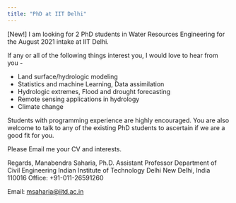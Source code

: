 ```yaml
---
title: "PhD at IIT Delhi"
---
```

[New!] I am looking for 2 PhD students in Water Resources Engineering for the August 2021 intake at IIT Delhi.

If any or all of the following things interest you, I would love to hear from you -

- Land surface/hydrologic modeling
- Statistics and machine Learning, Data assimilation
- Hydrologic extremes, Flood and drought forecasting
- Remote sensing applications in hydrology
- Climate change

Students with programming experience are highly encouraged. You are also welcome to talk to any of the existing PhD students to ascertain if we are a good fit for you. 

Please Email me your CV and interests.

Regards,
Manabendra Saharia, Ph.D.
Assistant Professor
Department of Civil Engineering
Indian Institute of Technology Delhi
New Delhi, India 110016
Office: +91-011-26591260

Email: msaharia@iitd.ac.in
